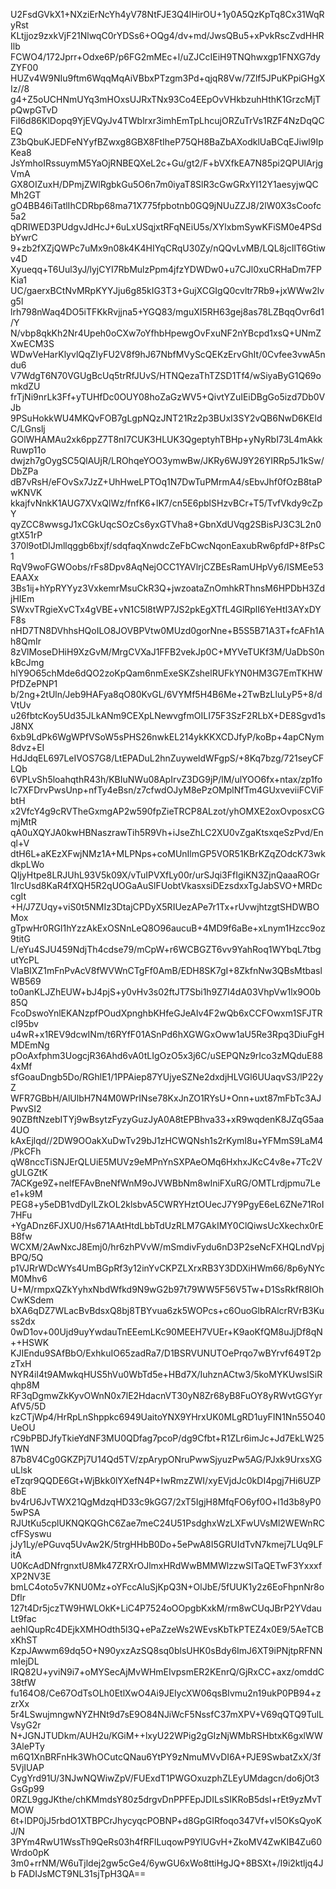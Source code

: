 U2FsdGVkX1+NXziErNcYh4yV78NtFJE3Q4lHirOU+1y0A5QzKpTq8Cx31WqRyRst
KLtjjoz9zxkVjF21NlwqC0rYDSs6+OQg4/dv+md/JwsQBu5+xPvkRscZvdHHRIlb
FCWO4/172Jprr+Odxe6P/p6FG2mMEc+l/uZJCcIEiH9TNQhwxgp1FNXG7dyZYF00
HUZv4W9NIu9ftm6WqqMqAiVBbxPTzgm3Pd+qjqR8Vw/7Zlf5JPuKPpiGHgXIz//8
g4+Z5oUCHNmUYq3mHOxsUJRxTNx93Co4EEpOvVHkbzuhHthK1GrzcMjTpQwpGTvD
FiI6d86KlDopq9YjEVQyJv4TWblrxr3imhEmTpLhcujORZuTrVs1RZF4NzDqQCEQ
Z3bQbuKJEDFeNYyfBZwxg8GBX8FtIheP75QH8BaZbAXodklUaBCqEJiwl9IpKea8
JsYmhoIRssuymM5YaOjRNBEQXeL2c+Gu/gt2/F+bVXfkEA7N85pi2QPUlArjgVmA
GX8OIZuxH/DPmjZWlRgbkGu5O6n7m0iyaT8SlR3cGwGRxYI12Y1aesyjwQCMh2GT
gO4BB46iTatlIhCDRbp68ma71X775fpbotnb0GQ9jNUuZZJ8/2lW0X3sCoofc5a2
qDRIWED3PUdgvJdHcJ+6uLxUSqjxtRFqNEiU5s/XYlxbmSywKFiSM0e4PSdbYwrC
9+zb2fXZjQWPc7uMx9n08k4K4HIYqCRqU30Zy/nQQvLvMB/LQL8jcIlT6Gtiwv4D
Xyueqq+T6Uul3yJ/lyjCYI7RbMulzPpm4jfzYDWDw0+u7CJl0xuCRHaDm7FPKia1
UC/gaerxBCtNvMRpKYYJju6g85kIG3T3+GujXCGIgQ0cvltr7Rb9+jxWWw2lvg5l
lrh798nWaq4DO5iTFKkRvjjna5+YGQ83/mguXI5RH63gej8as78LZBqqOvr6d1/Y
N/vbp8qkKh2Nr4Upeh0oCXw7oYfhbHpewgOvFxuNF2nYBcpd1xsQ+UNmZXwECM3S
WDwVeHarKlyvlQqZIyFU2V8f9hJ67NbfMVyScQEKzErvGhIt/0Cvfee3vwA5ndu6
V7WdgT6N70VGUgBcUq5trRfJUvS/HTNQezaThTZSD1Tf4/wSiyaByG1Q69omkdZU
frTjNi9nrLk3Ff+yTUHfDc0OUY08hoZaGzWV5+QivtYZuIEiDBgGo5izd7Db0VJb
9PSuHokkWU4MKQvFOB7gLgpNQzJNT21Rz2p3BUxI3SY2vQB6NwD6KEldC/LGnslj
GOlWHAMAu2xk6ppZ7T8nI7CUK3HLUK3QgeptyhTBHp+yNyRbI73L4mAkkRuwp11o
dwjzh7gOygSC5QlAUjR/LROhqeYOO3ymwBw/JKRy6WJ9Y26YIRRp5J1kSw/DbZPa
dB7vRsH/eFOvSx7JzZ+UhHweLPTOq1N7DwTuPMrmA4/sEbvJhf0fOzB8taPwKNVK
kkajfvNnkK1AUG7XVxQlWz/fnfK6+lK7/cn5E6pblSHzvBCr+T5/TvfVkdy9cZpY
qyZCC8wwsgJ1xCGkUqcSOzCs6yxGTVha8+GbnXdUVqg2SBisPJ3C3L2n0gtX51rP
370l9otDlJmllqggb6bxjf/sdqfaqXnwdcZeFbCwcNqonEaxubRw6pfdP+8fPsC1
RqV9woFGWOobs/rFs8Dpv8AqNejOCC1YAVlrjCZBEsRamUHpVy6/ISMEe53EAAXx
3Bs1ij+hYpRYYyz3VxkemrMsuCkR3Q+jwzoataZnOmhkRThnsM6HPDbH3ZdjHIEm
SWxvTRgieXvCTx4gVBE+vN1C5l8tWP7JS2pkEgXTfL4GlRplI6YeHtI3AYxDYF8s
nHD7TN8DVhhsHQoILO8JOVBPVtw0MUzd0gorNne+B5S5B71A3T+fcAFh1Ah8QmIr
8zVlMoseDHiH9XzGvM/MrgCVXaJ1FFB2vekJp0C+MYVeTUKf3M/UaDbS0nkBcJmg
hlY9O65chMde6dQO2zoKpQam6nmExeSKZshelRUFkYN0HM3G7EmTKHWPfDZePNP1
b/2ng+2tUln/Jeb9HAFya8qO80KvGL/6VYMf5H4B6Me+2TwBzLluLyP5+8/dVtUv
u26fbtcKoy5Ud35JLkANm9CEXpLNewvgfmOILI75F3SzF2RLbX+DE8Sgvd1sJ8NX
6xb9LdPk6WgWPfVSoW5sPHS26nwkEL214ykKKXCDJfyP/koBp+4apCNym8dvz+EI
HdJdqEL697LeIVOS7G8/LtEPADuL2hnZuyweldWFgpS/+8Kq7bzg/721seyCFLQb
6VPLvSh5loahqthR43h/KBIuNWu08ApIrvZ3DG9jP/lM/ulYOO6fx+ntax/zp1fo
lc7XFDrvPwsUnp+nfTy4eBsn/z7cfwdOJyM8ePzOMplNfTm4GUxveviiFCViFbtH
x2VfcY4g9cRVTheGxmgAP2w590fpZieTRCP8ALzot/yhOMXE2oxOvposxCGmjMtR
qA0uXQYJA0kwHBNaszrawTih5R9Vh+iJseZhLC2XU0vZgaKtsxqeSzPvd/Enql+V
dtH6L+aKEzXFwjNMz1A+MLPNps+coMUnIlmGP5VOR51KBrKZqZOdcK73wkdkpLWo
QIjyHtpe8LRJUhL93V5k09X/vTuIPVXfLy00r/urSJqi3FfIgiKN3ZjnQaaaROGr
1IrcUsd8KaR4fXQH5R2qUOGaAuSlFUobtVkasxsiDEzsdxxTgJabSVO+MRDccgIt
+H/J7ZUqy+viS0t5NMIz3DtajCPDyX5RIUezAPe7r1Tx+rUvwjhtzgtSHDWBOMox
gTpwHr0RGI1hYzzAkExOSNnLeQ8O96aucuB+4MD9f6aBe+xLnym1Hzcc9oz9titG
L/eYu4SJU459NdjTh4cdse79/mCpW+r6WCBGZT6vv9YahRoq1WYbqL7tbgutYcPL
VlaBIXZ1mFnPvAcV8fWVWnCTgFf0AmB/EDH8SK7gI+8ZkfnNw3QBsMtbaslWB569
to0anKLJZhEUW+bJ4pjS+y0vHv3s02ftJT7Sbi1h9Z7I4dA03VhpVw1lx9O0b85Q
FcoDswoYnlEKANzpfPOudXpnghbKHfeGJeAlv4F2wQb6xCCFOwxm1SFJTRcI95bv
u4wR+x1REV9dcwINm/t6RYfF01ASnPd6hXGWGxOww1aU5Re3Rpq3DiuFgHMDEmNg
pOoAxfphm3UogcjR36Ahd6vA0tLIgOzO5x3j6C/uSEPQNz9rIco3zMQduE884xMf
sfGoauDngb5Do/RGhlE1/1PPAiep87YUjyeSZNe2dxdjHLVGl6UUaqvS3/lP22yZ
WFR7GBbH/AlUlbH7N4M0WPrINse78KxJnZO1RYsU+Onn+uxt87mFbTc3AJPwvSI2
90ZBftNzebITYj9wBsytzFyzyGuzJyA0A8tEPBhva33+xR9wqdenK8JZqG5aa4UO
kAxEjlqd//2DW9OOakXuDwTv29bJ1zHCWQNsh1s2rKymI8u+YFMmS9LaM4/PkCFh
qW8nccTiSNJErQLUiE5MUVz9eMPnYnSXPAeOMq6HxhxJKcC4v8e+7Tc2VgULGZtK
7ACKge9Z+nelfEFAvBneNfWnM9oJVWBbNm8wIniFXuRG/OMTLrdjpmu7Lee1+k9M
PEG8+y5eDB1vdDylLZkOL2klsbvA5CWRYHztOUecJ7Y9PgyE6eL6ZNe71RoI7HFu
+YgADnz6FJXU0/Hs671AAtHtdLbbTdUzRLM7GAkIMY0ClQiwsUcXkechx0rEB8fw
WCXM/2AwNxcJ8Emj0/hr6zhPVvW/mSmdivFydu6nD3P2seNcFXHQLndVpjBPQ/5Q
p1VJRrWDcWYs4UmBGpRf3y12inYvCKPZLXrxRB3Y3DDXiHWm66/8p6yNYcM0Mhv6
U+M/rmpxQZkYyhxNbdWfkd9N9wG2b97t79WW5F56V5Tw+D1SsRkfR8IOhCwKSdem
bXA6qDZ7WLacBvBdsxQ8bj8TBYvua6zk5WOPcs+c6OuoGlbRAlcrRVrB3Kuss2dx
0wD1ov+00Ujd9uyYwdauTnEEemLKc90MEEH7VUEr+K9aoKfQM8uJjDf8qN++HSWK
KJIEndu9SAfBbO/ExhkuIO65zadRa7/D1BSRVUNUTOePrqo7wBYrvf649T2pzTxH
NYR4il4t9AMwkqHUS5hVu0WbTd5e+HBd7X/IuhznACtw3/5koMYKUwsISiRqhp8M
RF3qDgmwZkKyvOWnN0x7lE2HdacnVT30yN8Zr68yB8FuOY8yRWvtGGYyrAfV5/5D
kzCTjWp4/HrRpLnShppkc6949UaitoYNX9YHrxUK0MLgRD1uyFIN1Nn55O40UeOU
rC9bPBDJfyTkieYdNF3MU0QDfag7pcoP/dg9Cfbt+R1ZLr6imJc+Jd7EkLW251WN
87b8V4Cg0GKZPj7U14Qd5TV/zpArypONruPwwSjyuzPw5AG/PJxk9UrxsXGuLlsk
eTzqr9QQDE6Gt+WjBkk0lYXefN4P+IwRmzZWI/xyEVjdJc0kDI4pgj7Hi6UZP8bE
bv4rU6JvTWX21QgMdzqHD33c9kGG7/2xT5IgjH8MfqFO6yf0O+l1d3b8yP05wPSA
RJUtKu5cplUKNQKQGhC6Zae7meC24U51PsdghxWzLXFwUVsMl2WEWnRCcfFSyswu
jJy1Ly/ePGuvq5UvAw2K/5trgHHbB0Do+5ePwA8I5GRUIdTvN7kmej7LUq9LFitA
U0KcAdDNfrgnxtU8Mk47ZRXrOJlmxHRdWwBMMWlzzwSITaQETwF3YxxxfXP2NV3E
bmLC4oto5v7KNU0Mz+oYFccAluSjKpQ3N+OlJbE/5fUUK1y2z6EoFhpnNr8oDflr
127t4Dr5jczTW9HWLOkK+LiC4P7524oOOpgbKxkM/rm8wCUqJBrP2YVdauLt9fac
aehlQupRc4DEjkXMHOdth5l3Q+ePaZzeWs2WEvsKbTkPTEZ4x0E9/5AeTCBxKhST
KzpJAwwm69dq5O+N90yxzAzSQ8sq0blsUHK0sBdy6ImJ6XT9iPNjtpRFNNmIejDL
IRQ82U+yviN9i7+oMYSecAjMvWHmEIvpsmER2KEnrQ/GjRxCC+axz/omddC38tfW
fu164O8/Ce67OdTsOLh0EtlXwO4Ai9JEIycXW06qsBIvmu2n19ukP0PB94+zzrXx
5r4LSwujmngwNYZHNt9d7sE9O84NJiWcF5NssfC37mXPV+V69qQTQ9TulLVsyG2r
N+JGNJTUDkm/AUH2u/KGiM++lxyU22WPig2gGIzNjWMbRSHbtxK6gxlWW3AlePTy
m6Q1XnBRFnHk3WhOCutcQNau6YtPY9zNmuMVvDI6A+PJE9SwbatZxX/3f5VjIUAP
CygYrd91U/3NJwNQWiwZpV/FUExdT1PWGOxuzphZLEyUMdagcn/do6jOt3GsGp99
0RZL9ggJKthe/chKMmdsY80z5drgvDnPPFEpJDILsSIKRoB5dsl+rEt9yzMvTMOW
6t+lDP0jJ5rbdO1XTBPCrJhycyqcPOBNP+d8GpGIRfoqo347Vf+vI5OKsQyoKJ/N
3PYm4RwU1WssTh9QeRs03h4fRFlLuqowP9YlUGvH+ZkoMV4ZwKIB4Zu60Wrdo0pK
3m0+rrNM/W6uTjldej2gw5cGe4/6ywGU6xWo8ttiHgJQ+8BSXt+/I9i2ktljq4Jb
FADIJsMCT9NL31sjTpH3QA==
